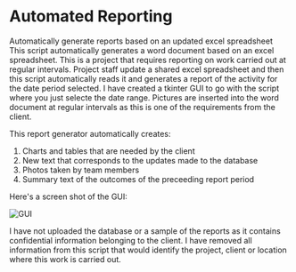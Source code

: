 # Automated Reporting
Automatically generate reports based on an updated excel spreadsheet
This script automatically generates a word document based on an excel spreadsheet. This is a project that requires reporting on work carried out at regular intervals.
Project staff update a shared excel spreadsheet and then this script automatically reads it and generates a report of the activity for the date period selected. I have
created a tkinter GUI to go with the script where you just selecte the date range. Pictures are inserted into the word document at regular intervals as this is one of the
requirements from the client.

This report generator automatically creates:
1) Charts and tables that are needed by the client
2) New text that corresponds to the updates made to the database
3) Photos taken by team members
4) Summary text of the outcomes of the preceeding report period

Here's a screen shot of the GUI:

   ![GUI](https://user-images.githubusercontent.com/57613411/140638207-84347189-4b35-4e67-978a-20cb3a5b0456.JPG)


I have not uploaded the database or a sample of the reports as it contains confidential information belonging to the client. I have removed all information from this
script that would identify the project, client or location where this work is carried out. 
